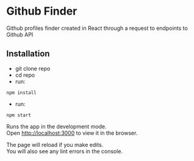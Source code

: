 # Github Finder

Github profiles finder created in React through a request to endpoints to Github API

## Installation

- git clone repo
- cd repo
- run:

```
npm install
```

- run:

```
npm start
```

Runs the app in the development mode.\
Open [http://localhost:3000](http://localhost:3000) to view it in the browser.

The page will reload if you make edits.\
You will also see any lint errors in the console.
